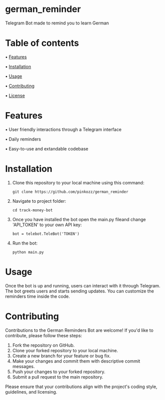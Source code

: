 # german_reminder
Telegram Bot made to remind you to learn German

# Table of contents
• [Features](https://github.com/pinkozz/german_reminder#features)

• [Installation](https://github.com/pinkozz/german_reminder#installation)

• [Usage](https://github.com/pinkozz/german_reminder#usage)

• [Contributing](https://github.com/pinkozz/german_reminder#contributing)

• [License](https://github.com/pinkozz/german_reminder#license)

# Features
• User friendly interactions through a Telegram interface

• Daily reminders

• Easy-to-use and extandable codebase

# Installation
1. Clone this repository to your local machine using this command:
   
   ```shell
   git clone https://github.com/pinkozz/german_reminder
   ```
2. Navigate to project folder:
   
   ```shell
   cd track-money-bot
   ```
3. Once you have installed the bot open the main.py fileand change 'API_TOKEN' to your own API key:
   
   ```shell
   bot = telebot.TeleBot('TOKEN')
   ```

4. Run the bot:

   ```shell
   python main.py
   ```

# Usage
Once the bot is up and running, users can interact with it through Telegram. The bot greets users and starts sending updates. You can customize the reminders time inside the code. 

# Contributing
Contributions to the German Reminders Bot are welcome! If you'd like to contribute, please follow these steps:

1. Fork the repository on GitHub.
2. Clone your forked repository to your local machine.
3. Create a new branch for your feature or bug fix.
4. Make your changes and commit them with descriptive commit messages.
5. Push your changes to your forked repository.
6. Submit a pull request to the main repository.

Please ensure that your contributions align with the project's coding style, guidelines, and licensing.
